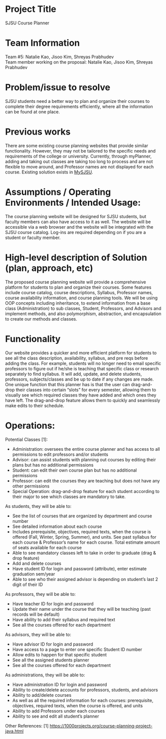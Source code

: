 # Project Title
SJSU Course Planner 

# Team Information
Team #5: Natalie Kao, Jisoo Kim, Shreyas Prabhudev <br />
Team member working on the proposal: Natalie Kao, Jisoo Kim, Shreyas Prabhudev

# Problem/issue to resolve
SJSU students need a better way to plan and organize their courses to complete their degree requirements efficiently, where all the information can be found at one place.  
	
# Previous works
There are some existing course planning websites that provide similar functionality. However, they may not be tailored to the specific needs and requirements of the college or university. Currently, through myPlanner, adding and taking out classes are taking too long to process and are not flexible to move around, and Professor names are not displayed for each course.
Existing solution exists in [MySJSU](https://cmsweb.cms.sjsu.edu/psc/CSJPRD/EMPLOYEE/SA/c/NUI_FRAMEWORK.PT_LANDINGPAGE.GBL).

# Assumptions / Operating Environments / Intended Usage:
The course planning website will be designed for SJSU students, but faculty members can also have access to it as well. The website will be accessible via a web browser and the website will be integrated with the SJSU course catalog. Log-ins are required depending on if you are a student or faculty member. 

# High-level description of Solution (plan, approach, etc) 
The proposed course planning website will provide a comprehensive platform for students to plan and organize their courses. Some features include course catalog, course descriptions, Syllabus, Professor names, course availability information, and course planning tools. We will be using OOP concepts including inheritance, to extend information from a base class (Administration) to sub classes, Student, Professors, and Advisors and implement methods, and also polymorphism, abstraction, and encapsulation to create our methods and classes.

# Functionality
Our website provides a quicker and more efficient platform for students to see all the class description, availability, syllabus, and pre reqs before adding the class. For example, students will no longer need to email specific professors to figure out if he/she is teaching that specific class or research separately to find syllabus. It will add, update, and delete students, professors, subjects/classes and be up to date if any changes are made. 
One unique function that this planner has is that the user can drag-and-drop their classes into certain “slots” for every semester, allowing them to visually see which required classes they have added and which ones they have left. The drag-and-drop feature allows them to quickly and seamlessly make edits to their schedule.

# Operations:
Potential Classes [1]:
* Administration: oversees the entire course planner and has access to all permissions to edit professors and/or students
* Advisor: can assist students with planning out courses by editing their plans but has no additional permissions
* Student: can edit their own course plan but has no additional permissions
* Professor: can edit the courses they are teaching but does not have any other permissions
* Special Operation: drag-and-drop feature for each student according to their major to see which classes are mandatory to take. 

As students, they will be able to: 
* See the list of courses that are organized by department and course number
* See detailed information about each course
* Includes prerequisite, objectives, required texts, when the course is offered (Fall, Winter, Spring, Summer), and units. See past syllabus for each course & Professor’s name for each course. Total estimate amount of seats available for each course 
* Able to see mandatory classes left to take in order to graduate (drag & drop feature)
* Add and delete courses 
* Have student ID for login and password (attribute), enter estimate graduation sem/year
* Able to see who their assigned advisor is depending on student’s last 2 digit of their ID

As professors, they will be able to: 
* Have teacher ID for login and password 
* Update their name under the course that they will be teaching (past records will be default)
* Have ability to add their syllabus and required text
* See all the courses offered for each department 

As advisors, they will be able to: 
* Have advisor ID for login and password 
* Have access to a page to enter one specific Student ID number 
* Allow edits to happen for that specific student 
* See all the assigned students planner 
* See all the courses offered for each department 

As administrations, they will be able to: 
* Have administration ID for login and password 
* Ability to create/delete accounts for professors, students, and advisors 
* Ability to add/delete courses
* As well as all the required information for each courses: prerequisite, objectives, required texts, when the course is offered, and units
* Ability to add Professors under each courses
* Ability to see and edit all student’s planner 

Other References:
[1] https://1000projects.org/course-planning-project-java.html
